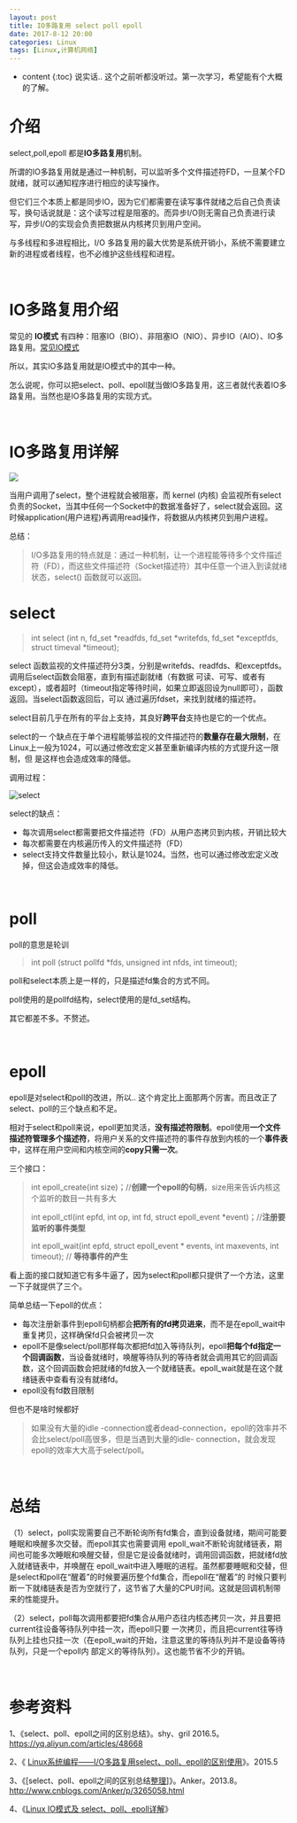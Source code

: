 ```yaml
---
layout: post
title: IO多路复用 select poll epoll
date: 2017-8-12 20:00
categories: Linux
tags: [Linux,计算机网络]
---
```


* content
{:toc} 
说实话.. 这个之前听都没听过。第一次学习，希望能有个大概的了解。

# 介绍

select,poll,epoll 都是**IO多路复用**机制。

所谓的IO多路复用就是通过一种机制，可以监听多个文件描述符FD，一旦某个FD就绪，就可以通知程序进行相应的读写操作。

但它们三个本质上都是同步IO，因为它们都需要在读写事件就绪之后自己负责读写，换句话说就是：这个读写过程是阻塞的。而异步I/O则无需自己负责进行读写，异步I/O的实现会负责把数据从内核拷贝到用户空间。

与多线程和多进程相比，I/O 多路复用的最大优势是系统开销小，系统不需要建立新的进程或者线程，也不必维护这些线程和进程。

<br/>

# IO多路复用介绍

常见的 **IO模式** 有四种：阻塞IO（BIO）、非阻塞IO（NIO）、异步IO（AIO）、IO多路复用。[常见IO模式](http://blog.tanpeng.net/2017/07/30/Java-BIO-NIO-AIO/#bio)

所以，其实IO多路复用就是IO模式中的其中一种。

怎么说呢，你可以把select、poll、epoll就当做IO多路复用，这三者就代表着IO多路复用。当然也是IO多路复用的实现方式。

<br/>

# IO多路复用详解

![](https://segmentfault.com/img/bVm1c5)

当用户调用了select，整个进程就会被阻塞，而 kernel (内核) 会监视所有select负责的Socket，当其中任何一个Socket中的数据准备好了，select就会返回。这时候application(用户进程)再调用read操作，将数据从内核拷贝到用户进程。

总结：

> I/O多路复用的特点就是：通过一种机制，让一个进程能等待多个文件描述符（FD），而这些文件描述符（Socket描述符）其中任意一个进入到读就绪状态，select() 函数就可以返回。



# select

> int select (int n, fd_set *readfds, fd_set *writefds, fd_set *exceptfds, struct timeval *timeout);

select 函数监视的文件描述符分3类，分别是writefds、readfds、和exceptfds。调用后select函数会阻塞，直到有描述副就绪（有数据 可读、可写、或者有except），或者超时（timeout指定等待时间，如果立即返回设为null即可），函数返回。当select函数返回后，可以 通过遍历fdset，来找到就绪的描述符。

select目前几乎在所有的平台上支持，其良好**跨平台**支持也是它的一个优点。

select的一 个缺点在于单个进程能够监视的文件描述符的**数量存在最大限制**，在Linux上一般为1024，可以通过修改宏定义甚至重新编译内核的方式提升这一限制，但 是这样也会造成效率的降低。

调用过程：

![select](http://images.cnitblog.com/blog/305504/201308/17201205-8ac47f1f1fcd4773bd4edd947c0bb1f4.png)

select的缺点：

- 每次调用select都需要把文件描述符（FD）从用户态拷贝到内核，开销比较大
- 每次都需要在内核遍历传入的文件描述符（FD）
- select支持文件数量比较小，默认是1024。当然，也可以通过修改宏定义改掉，但这会造成效率的降低。

<br/>

# poll

poll的意思是轮训

> int poll (struct pollfd *fds, unsigned int nfds, int timeout);

poll和select本质上是一样的，只是描述fd集合的方式不同。

poll使用的是pollfd结构，select使用的是fd_set结构。

其它都差不多。不赘述。

<br/>

# epoll

epoll是对select和poll的改进，所以.. 这个肯定比上面那两个厉害。而且改正了select、poll的三个缺点和不足。

相对于select和poll来说，epoll更加灵活，**没有描述符限制**。epoll使用**一个文件描述符管理多个描述符**，将用户关系的文件描述符的事件存放到内核的一个**事件表**中，这样在用户空间和内核空间的**copy只需一次**。

三个接口：

> int epoll_create(int size)；//**创建一个epoll的句柄**，size用来告诉内核这个监听的数目一共有多大
>
> int epoll_ctl(int epfd, int op, int fd, struct epoll_event *event)；//**注册要监听的事件类型**
>
> int epoll_wait(int epfd, struct epoll_event * events, int maxevents, int timeout); // **等待事件的产生**

看上面的接口就知道它有多牛逼了，因为select和poll都只提供了一个方法，这里一下子就提供了三个。

简单总结一下epoll的优点：

- 每次注册新事件到epoll句柄都会**把所有的fd拷贝进来**，而不是在epoll_wait中重复拷贝，这样确保fd只会被拷贝一次
- epoll不是像select/poll那样每次都把fd加入等待队列，epoll**把每个fd指定一个回调函数**，当设备就绪时，唤醒等待队列的等待者就会调用其它的回调函数，这个回调函数会把就绪的fd放入一个就绪链表。epoll_wait就是在这个就绪链表中查看有没有就绪fd。
- epoll没有fd数目限制

但也不是啥时候都好

> 如果没有大量的idle -connection或者dead-connection，epoll的效率并不会比select/poll高很多，但是当遇到大量的idle- connection，就会发现epoll的效率大大高于select/poll。

<br/>

# 总结

（1）select，poll实现需要自己不断轮询所有fd集合，直到设备就绪，期间可能要睡眠和唤醒多次交替。而epoll其实也需要调用 epoll_wait不断轮询就绪链表，期间也可能多次睡眠和唤醒交替，但是它是设备就绪时，调用回调函数，把就绪fd放入就绪链表中，并唤醒在 epoll_wait中进入睡眠的进程。虽然都要睡眠和交替，但是select和poll在“醒着”的时候要遍历整个fd集合，而epoll在“醒着”的 时候只要判断一下就绪链表是否为空就行了，这节省了大量的CPU时间。这就是回调机制带来的性能提升。

（2）select，poll每次调用都要把fd集合从用户态往内核态拷贝一次，并且要把current往设备等待队列中挂一次，而epoll只要 一次拷贝，而且把current往等待队列上挂也只挂一次（在epoll_wait的开始，注意这里的等待队列并不是设备等待队列，只是一个epoll内 部定义的等待队列）。这也能节省不少的开销。

<br/>

# 参考资料

1、《select、poll、epoll之间的区别总结》。shy、gril 2016.5。<https://yq.aliyun.com/articles/48668>

2、《 [Linux系统编程——I/O多路复用select、poll、epoll的区别使用](http://blog.csdn.net/tennysonsky/article/details/45745887)》。2015.5

3、《[select、poll、epoll之间的区别总结[整理\]](http://www.cnblogs.com/Anker/p/3265058.html)》。Anker。2013.8。<http://www.cnblogs.com/Anker/p/3265058.html>

4、《[Linux IO模式及 select、poll、epoll详解](https://segmentfault.com/a/1190000003063859)》